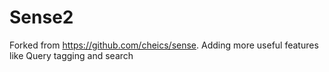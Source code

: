
Sense2
=====

Forked from https://github.com/cheics/sense. Adding more useful features like Query tagging and search
